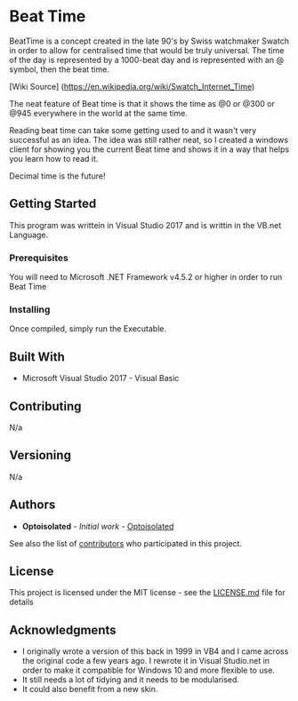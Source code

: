 # Beat Time
BeatTime is a concept created in the late 90's by Swiss watchmaker Swatch in order to allow for centralised time
that would be truly universal. The time of the day is represented by a 1000-beat day and is represented with an
@ symbol, then the beat time. 

[Wiki Source] (https://en.wikipedia.org/wiki/Swatch_Internet_Time)

The neat feature of Beat time is that it shows the time as @0 or @300 or @945 everywhere in the world at the same time.

Reading beat time can take some getting used to and it wasn't very successful as an idea. The idea was still rather neat, so
I created a windows client for showing you the current Beat time and shows it in a way that helps you learn how to read it.

Decimal time is the future!

## Getting Started

This program was writtein in Visual Studio 2017 and is writtin in the VB.net Language.

### Prerequisites

You will need to Microsoft .NET Framework v4.5.2 or higher in order to run Beat Time

### Installing

Once compiled, simply run the Executable. 

## Built With

* Microsoft Visual Studio 2017 - Visual Basic

## Contributing

N/a

## Versioning

N/a

## Authors

* **Optoisolated** - *Initial work* - [Optoisolated](https://github.com/Optoisolated)

See also the list of [contributors](https://github.com/optoisolated/BeatTime/contributors) who participated in this project.

## License

This project is licensed under the MIT license - see the [LICENSE.md](LICENSE.md) file for details

## Acknowledgments

* I originally wrote a version of this back in 1999 in VB4 and I came across the original code a few years ago. I rewrote it
in Visual Studio.net in order to make it compatible for Windows 10 and more flexible to use.
* It still needs a lot of tidying and it needs to be modularised.
* It could also benefit from a new skin.